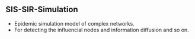 SIS-SIR-Simulation
---
* Epidemic simulation model of complex networks.
* For detecting the influencial nodes and information diffusion and so on.
